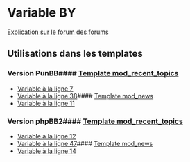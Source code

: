 # Variable BY
[Explication sur le forum des forums](http://forum.forumactif.com/t294113-listing-des-variables#BY)
## Utilisations dans les templates
### Version PunBB#### [Template mod_recent_topics](punbb/mod_recent_topics.md)
* [Variable à la ligne 7](../punbb/mod_recent_topics.tpl#L7)
* [Variable à la ligne 38](../punbb/mod_recent_topics.tpl#L38)#### [Template mod_news](punbb/mod_news.md)
* [Variable à la ligne 11](../punbb/mod_news.tpl#L11)
### Version phpBB2#### [Template mod_recent_topics](subsilver/mod_recent_topics.md)
* [Variable à la ligne 12](../subsilver/mod_recent_topics.tpl#L12)
* [Variable à la ligne 47](../subsilver/mod_recent_topics.tpl#L47)#### [Template mod_news](subsilver/mod_news.md)
* [Variable à la ligne 14](../subsilver/mod_news.tpl#L14)